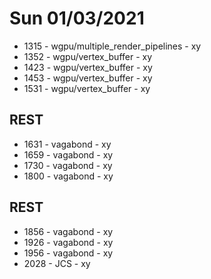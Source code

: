 # Sun 01/03/2021
- 1315 - wgpu/multiple_render_pipelines - xy
- 1352 - wgpu/vertex_buffer - xy
- 1423 - wgpu/vertex_buffer - xy
- 1453 - wgpu/vertex_buffer - xy
- 1531 - wgpu/vertex_buffer - xy
## REST
- 1631 - vagabond - xy
- 1659 - vagabond - xy
- 1730 - vagabond - xy
- 1800 - vagabond - xy
## REST
- 1856 - vagabond - xy
- 1926 - vagabond - xy
- 1956 - vagabond - xy
- 2028 - JCS - xy
